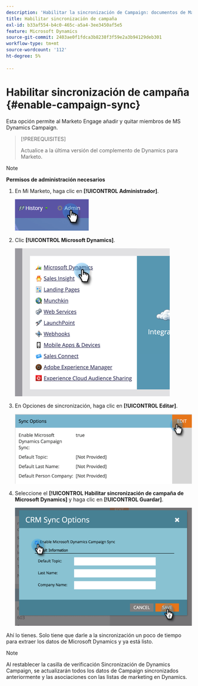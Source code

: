 ```yaml
---
description: 'Habilitar la sincronización de Campaign: documentos de Marketo, documentación del producto'
title: Habilitar sincronización de campaña
exl-id: b33af554-b4c0-465c-a5a4-3ee3450af5e5
feature: Microsoft Dynamics
source-git-commit: 2403ae0f1fdca3b8238f3f59e2a3b94129deb301
workflow-type: tm+mt
source-wordcount: '112'
ht-degree: 5%

---
```


# Habilitar sincronización de campaña {#enable-campaign-sync}

Esta opción permite al Marketo Engage añadir y quitar miembros de MS Dynamics Campaign.

>[!PREREQUISITES]
>
>Actualice a la última versión del complemento de Dynamics para Marketo.

>[!NOTE]
>
>**Permisos de administración necesarios**

1. En Mi Marketo, haga clic en **[!UICONTROL Administrador]**.

   ![](assets/enable-campaign-sync-1.png)

1. Clic **[!UICONTROL Microsoft Dynamics]**.

   ![](assets/enable-campaign-sync-2.png)

1. En Opciones de sincronización, haga clic en **[!UICONTROL Editar]**.

   ![](assets/enable-campaign-sync-3.png)

1. Seleccione el **[!UICONTROL Habilitar sincronización de campaña de Microsoft Dynamics]** y haga clic en **[!UICONTROL Guardar]**.

   ![](assets/enable-campaign-sync-4.png)

Ahí lo tienes. Solo tiene que darle a la sincronización un poco de tiempo para extraer los datos de Microsoft Dynamics y ya está listo.

>[!NOTE]
>
>Al restablecer la casilla de verificación Sincronización de Dynamics Campaign, se actualizarán todos los datos de Campaign sincronizados anteriormente y las asociaciones con las listas de marketing en Dynamics.
